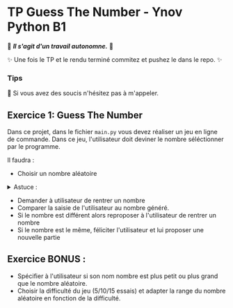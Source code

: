 # TP Guess The Number - Ynov Python B1

:see_no_evil: _**Il s'agit d'un travail autonomne.**_ :speak_no_evil:

:sparkles: Une fois le TP et le rendu terminé commitez et pushez le dans le repo. :sparkles:
  
### Tips   

:raising_hand: Si vous avez des soucis n'hésitez pas à m'appeler. 
 
 ## Exercice 1: Guess The Number
 
Dans ce projet, dans le fichier `main.py` vous devez réaliser un jeu en ligne de commande. 
Dans ce jeu, l'utilisateur doit deviner le nombre séléctionner par le programme.

Il faudra : 
- Choisir un nombre aléatoire
<details>
  <summary>Astuce : </summary>
  ```python
  from random import randrange
  print(randrange(10))
  ```
</details>

- Demander à utilisateur de rentrer un nombre
- Comparer la saisie de l'utilisateur au nombre généré. 
 - Si le nombre est différent alors reproposer à l'utilisateur de rentrer un nombre
 - Si le nombre est le même, féliciter l'utilisateur et lui proposer une nouvelle partie


## Exercice BONUS : 

- Spécifier à l'utilisateur si son nom nombre est plus petit ou plus grand que le nombre aléatoire. 
- Choisir la difficulté du jeu (5/10/15 essais) et adapter la range du nombre aléatoire en fonction de la difficulté.


